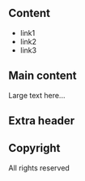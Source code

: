 ## Content
* link1
* link2
* link3

## Main content
Large text here...

## Extra header

## Copyright
All rights reserved
